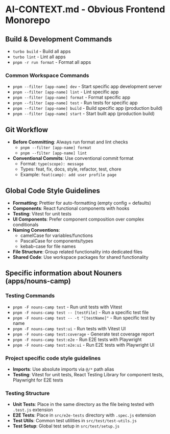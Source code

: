 # AI-CONTEXT.md - Obvious Frontend Monorepo

## Build & Development Commands

- `turbo build` - Build all apps
- `turbo lint` - Lint all apps
- `pnpm -r run format` - Format all apps

### Common Workspace Commands

- `pnpm --filter [app-name] dev` - Start specific app development server
- `pnpm --filter [app-name] lint` - Lint specific app
- `pnpm --filter [app-name] format` - Format specific app
- `pnpm --filter [app-name] test` - Run tests for specific app
- `pnpm --filter [app-name] build` - Build specific app (production build)
- `pnpm --filter [app-name] start` - Start built app (production build)

## Git Workflow

- **Before Committing**: Always run format and lint checks
  - `pnpm --filter [app-name] format`
  - `pnpm --filter [app-name] lint`
- **Conventional Commits**: Use conventional commit format
  - Format: `type(scope): message`
  - Types: feat, fix, docs, style, refactor, test, chore
  - Example: `feat(camp): add user profile page`

## Global Code Style Guidelines

- **Formatting**: Prettier for auto-formatting (empty config = defaults)
- **Components**: React functional components with hooks
- **Testing**: Vitest for unit tests
- **UI Components**: Prefer component composition over complex conditionals
- **Naming Conventions**:
  - camelCase for variables/functions
  - PascalCase for components/types
  - kebab-case for file names
- **File Structure**: Group related functionality into dedicated files
- **Shared Code**: Use workspace packages for shared functionality

## Specific information about Nouners (apps/nouns-camp)

### Testing Commands

- `pnpm -F nouns-camp test` - Run unit tests with Vitest
- `pnpm -F nouns-camp test -- [testFile]` - Run a specific test file
- `pnpm -F nouns-camp test -- -t "[testName]"` - Run specific test by name
- `pnpm -F nouns-camp test:ui` - Run tests with Vitest UI
- `pnpm -F nouns-camp test:coverage` - Generate test coverage report
- `pnpm -F nouns-camp test:e2e` - Run E2E tests with Playwright
- `pnpm -F nouns-camp test:e2e:ui` - Run E2E tests with Playwright UI

### Project specific code style guidelines

- **Imports**: Use absolute imports via `@/*` path alias
- **Testing**: Vitest for unit tests, React Testing Library for component tests, Playwright for E2E tests

### Testing Structure

- **Unit Tests**: Place in the same directory as the file being tested with `.test.js` extension
- **E2E Tests**: Place in `src/e2e-tests` directory with `.spec.js` extension
- **Test Utils**: Common test utilities in `src/test/test-utils.js`
- **Test Setup**: Global test setup in `src/test/setup.js`
